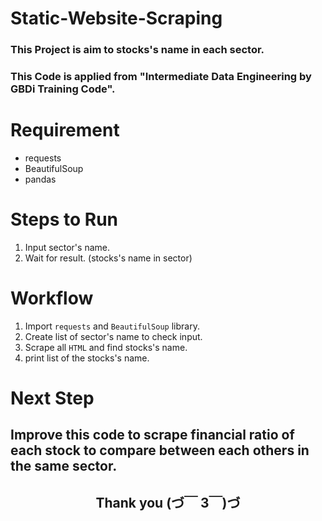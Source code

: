 # Static-Website-Scraping
### This Project is aim to stocks's name in each sector.
### This Code is applied from "Intermediate Data Engineering by GBDi Training Code".

# Requirement
- requests
- BeautifulSoup
- pandas

# Steps to Run
1. Input sector's name.
2. Wait for result. (stocks's name in sector)

# Workflow
1. Import `requests` and `BeautifulSoup` library.
2. Create list of sector's name to check input.
3. Scrape all `HTML` and find stocks's name.
4. print list of the stocks's name.

# Next Step
Improve this code to scrape financial ratio of each stock to compare between each others in the same sector.
---
<h2><div align="center">Thank you (づ￣ 3￣)づ</div></h2>
